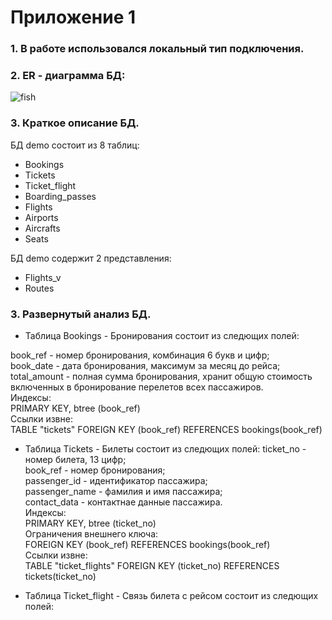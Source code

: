# Приложение 1

### 1. В работе использовался локальный тип подключения. 
### 2. ER - диаграмма БД:

![fish](https://user-images.githubusercontent.com/72889535/151113231-b3978797-3a08-4ba5-b9e8-46d873ef2ccf.jpg)
### 3. Краткое описание БД.
БД demo состоит из 8 таблиц:
- Bookings
- Tickets
- Ticket_flight
- Boarding_passes
- Flights
- Airports
- Aircrafts
- Seats

БД demo содержит 2 представления:
- Flights_v
- Routes

### 3. Развернутый анализ БД.
- Таблица Bookings - Бронирования состоит из следющих полей:

book_ref - номер бронирования, комбинация 6 букв и цифр;  
book_date - дата бронирования, максимум за месяц до рейса;  
total_amount - полная сумма бронирования, хранит общую стоимость включенных в бронирование перелетов всех пассажиров.  
Индексы:  
 PRIMARY KEY, btree (book_ref)  
Ссылки извне:  
 TABLE "tickets" FOREIGN KEY (book_ref) REFERENCES bookings(book_ref)  

- Таблица Tickets - Билеты состоит из следющих полей:
ticket_no - номер билета, 13 цифр;  
book_ref - номер бронирования;  
passenger_id - идентификатор пассажира;  
passenger_name - фамилия и имя пассажира;  
contact_data - контактнае данные пассажира.  
Индексы:  
 PRIMARY KEY, btree (ticket_no)  
Ограничения внешнего ключа:  
 FOREIGN KEY (book_ref) REFERENCES bookings(book_ref)  
Ссылки извне:  
 TABLE "ticket_flights" FOREIGN KEY (ticket_no) REFERENCES tickets(ticket_no)  
 
 - Таблица Ticket_flight - Связь билета с рейсом состоит из следющих полей:
